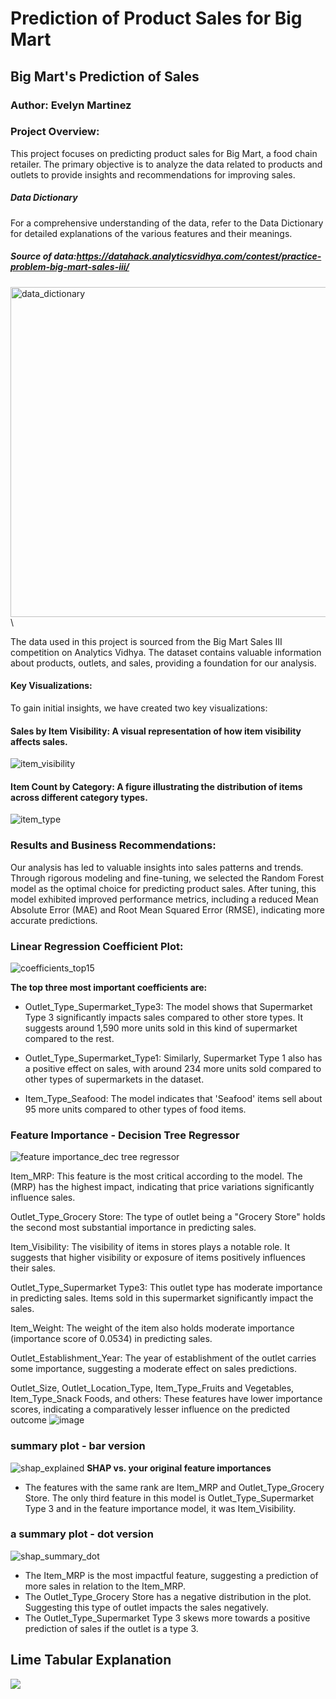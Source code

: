 # **Prediction of Product Sales for Big Mart**
## **Big Mart's Prediction of Sales**
### **Author:** Evelyn Martinez

### **Project Overview:**
This project focuses on predicting product sales for Big Mart, a food chain retailer. The primary objective is to analyze the data related to products and outlets to provide insights and recommendations for improving sales.

##### Data Dictionary
For a comprehensive understanding of the data, refer to the Data Dictionary for detailed explanations of the various features and their meanings.

##### Source of data:https://datahack.analyticsvidhya.com/contest/practice-problem-big-mart-sales-iii/
<img width="528" alt="data_dictionary" src="https://github.com/evelynmmartinez/Prediction-of-Product-Sales/assets/136510004/379ccacd-532a-4b71-957b-ceb33d770903">\

The data used in this project is sourced from the Big Mart Sales III competition on Analytics Vidhya. The dataset contains valuable information about products, outlets, and sales, providing a foundation for our analysis.

#### Key Visualizations:
To gain initial insights, we have created two key visualizations:

#### Sales by Item Visibility: A visual representation of how item visibility affects sales.
![item_visibility](https://github.com/evelynmmartinez/Prediction-of-Product-Sales/assets/136510004/d691b3a3-e3c4-4326-b00d-1d9f4fa58520)


#### Item Count by Category: A figure illustrating the distribution of items across different category types.
![item_type](https://github.com/evelynmmartinez/Prediction-of-Product-Sales/assets/136510004/eb5c553d-3455-46ec-a0d2-6d6d29116af3)

### Results and Business Recommendations:
Our analysis has led to valuable insights into sales patterns and trends. Through rigorous modeling and fine-tuning, we selected the Random Forest model as the optimal choice for predicting product sales. After tuning, this model exhibited improved performance metrics, including a reduced Mean Absolute Error (MAE) and Root Mean Squared Error (RMSE), indicating more accurate predictions. 

### Linear Regression Coefficient Plot:
![coefficients_top15](https://github.com/evelynmmartinez/Prediction-of-Sales/assets/136510004/7a813c2a-1cf1-428f-8643-9efa000013ba)
 
**The top three most important coefficients are:**

- Outlet_Type_Supermarket_Type3: The model shows that Supermarket Type 3 significantly impacts sales compared to other store types. It suggests around 1,590 more units sold in this kind of supermarket compared to the rest.

- Outlet_Type_Supermarket_Type1: Similarly, Supermarket Type 1 also has a positive effect on sales, with around 234 more units sold compared to other types of supermarkets in the dataset.

- Item_Type_Seafood: The model indicates that 'Seafood' items sell about 95 more units compared to other types of food items.
  
### Feature Importance - Decision Tree Regressor
![feature importance_dec tree regressor](https://github.com/evelynmmartinez/Prediction-of-Sales/assets/136510004/b8c82d94-a930-465e-993a-c471d67be128)

 Item_MRP: This feature is the most critical according to the model. The (MRP) has the highest impact, indicating that price variations significantly influence sales.

Outlet_Type_Grocery Store: The type of outlet being a "Grocery Store" holds the second most substantial importance in predicting sales. 

Item_Visibility: The visibility of items in stores plays a notable role. It suggests that higher visibility or exposure of items positively influences their sales.

Outlet_Type_Supermarket Type3: This outlet type has moderate importance in predicting sales. Items sold in this supermarket significantly impact the sales.

Item_Weight: The weight of the item also holds moderate importance (importance score of 0.0534) in predicting sales. 

Outlet_Establishment_Year: The year of establishment of the outlet carries some importance, suggesting a moderate effect on sales predictions.

Outlet_Size, Outlet_Location_Type, Item_Type_Fruits and Vegetables, Item_Type_Snack Foods, and others: These features have lower importance scores, indicating a comparatively lesser influence on the predicted outcome
![image](https://github.com/evelynmmartinez/Prediction-of-Sales/assets/136510004/10abd423-09bf-49b4-9706-61cbf7b1f795)

### summary plot - bar version

![shap_explained](https://github.com/evelynmmartinez/Prediction-of-Sales/assets/136510004/0a830a7b-5074-40f1-abe3-76dbbdb71dbd)
**SHAP vs. your original feature importances**

- The features with the same rank are Item_MRP and Outlet_Type_Grocery Store. The only third feature in this model is Outlet_Type_Supermarket Type 3 and in the feature importance model, it was Item_Visibility. 

### a summary plot - dot version

![shap_summary_dot](https://github.com/evelynmmartinez/Prediction-of-Sales/assets/136510004/eba1fdd0-c071-432c-a828-42e0c2553003)
- The Item_MRP is the most impactful feature, suggesting a prediction of more sales in relation to the Item_MRP. 
- The Outlet_Type_Grocery Store has a negative distribution in the plot. Suggesting this type of outlet impacts the sales negatively. 
- The Outlet_Type_Supermarket Type 3 skews more towards a positive prediction of sales if the outlet is a type 3. 


## Lime Tabular Explanation
![]('images/low_sales_lime_exp.png)
